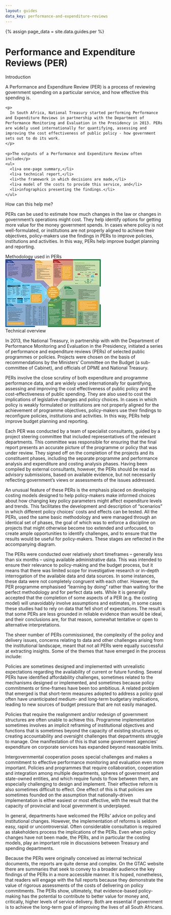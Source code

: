 ```yaml
---
layout: guides
data_key: performance-and-expenditure-reviews
---
```



{% assign page_data = site.data.guides.per %}


<h1 class="Page-mainHeading">Performance and Expenditure Reviews (PER)</h1>
<div class="BasicContent u-marginBottom15">
  <div class="BasicContent-title">Introduction</div>
    <p>
      A Performance and Expenditure Review (PER) is a process of reviewing government spending on a particular service, and how effective this spending is.
    </p>

    <p>
      In South Africa, National Treasury started performing Performance and Expenditure Reviews in partnership with the Department of Performance Monitoring and Evaluation in the Presidency in 2013. PERs are widely used internationally for quantifying, assessing and improving the cost effectiveness of public policy - how government sets out to do its work.
    </p> 

    <p>The outputs of a Performance and Expenditure Review often include</p>
    <ul>
      <li>a one-page summary,</li>
      <li>a technical report,</li>
      <li>the framework in which decisions are made,</li>
      <li>a model of the costs to provide this service, and</li>
      <li>infographics presenting the findings.</li>
    </ul>
</div>

<div class="BasicContent u-marginBottom15">
  <div class="BasicContent-title">How can this help me?</div>
    <p>
      PERs can be used to estimate how much changes in the law or changes in government’s operations might cost. They help identify options for getting more value for the money government spends. In cases where policy is not well-formulated, or institutions are not properly aligned to achieve their objectives, policy-makers use the findings in PERs to improve policies, institutions and activities. In this way, PERs help improve budget planning and reporting. 
    </p>
</div>

<div class="BasicContent u-marginBottom15">
  <div class="BasicContent-title">Methodology used in PERs</div>
    <a href="https://www.gtac.gov.za/Eventdocs/PER%20Placemat%20V3.pdf" target="_blank">
      <img src="/assets/images/per-thumb.png" alt="Methodology used in PERs Graph">
    </a>
</div>

<div class="BasicContent u-marginBottom15">
  <div class="BasicContent-title">Technical overview</div>
  <p>
    In 2013, the National Treasury, in partnership with with the Department of Performance Monitoring and Evaluation in the Presidency, initiated a series of performance and expenditure reviews (PERs) of selected public programmes or policies. Projects were chosen on the basis of recommendations by the Ministers’ Committee on the Budget (a sub-committee of Cabinet), and officials of DPME and National Treasury.
  </p>

  <p>
    PERs involve the close scrutiny of both expenditure and programme performance data, and are widely used internationally for quantifying, assessing and improving the cost effectiveness of public policy and the cost-effectiveness of public spending. They are also used to cost the implications of legislative changes and policy choices. In cases in which policy is weakly formulated or institutions are not properly aligned for the achievement of programme objectives, policy-makers use their findings to reconfigure policies, institutions and activities. In this way, PERs help improve budget planning and reporting. 
  </p>

  <p>
    Each PER was conducted by a team of specialist consultants, guided by a project steering committee that included representatives of the relevant departments. This committee was responsible for ensuring that the final report presents an accurate picture of the programme or policy that was under review. They signed off on the completion of the projects and its constituent phases, including the separate programme and performance analysis and expenditure and costing analysis phases. Having been compiled by external consultants, however, the PERs should be read as advisory submissions, based on available evidence, but not necessarily reflecting government’s views or assessments of the issues addressed. 
  </p>

  <p>
    An unusual feature of these PERs is the emphasis placed on developing costing models designed to help policy-makers make informed choices about how changing key policy parameters might affect expenditure levels and trends. This facilitates the development and description of “scenarios” in which different policy choices’ costs and effects can be tested. All the PERs, used the same basic methodology and were managed through an identical set of phases, the goal of which was to enforce a discipline on projects that might otherwise become too extended and unfocused, to create ample opportunities to identify challenges, and to ensure that the results would be useful for policy-makers. These stages are reflected in the accompanying diagram.
  </p>

  <p>
    The PERs were conducted over relatively short timeframes – generally less than six months – using available administrative data. This was intended to ensure their relevance to policy-making and the budget process, but it means that there was limited scope for investigative research or in-depth interrogation of the available data and data sources. In some instances, these data were not completely congruent with each other. However, the PER programme emphasised “learning by doing” rather than waiting for the perfect methodology and for perfect data sets. While it is generally accepted that the completion of some aspects of a PER (e.g. the costing model) will unavoidably involve assumptions and estimates, in some cases these studies had to rely on data that fell short of expectations. The result is that some PERs are less grounded in reliable evidence than would be ideal, and their conclusions are, for that reason, somewhat tentative or open to alternative interpretations. 
  </p>

  <p>
    The sheer number of PERs commissioned, the complexity of the policy and delivery issues, concerns relating to data and other challenges arising from the institutional landscape, meant that not all PERs were equally successful at extracting insights. Some of the themes that have emerged in the process include: 
  </p>

  <p>
    Policies are sometimes designed and implemented with unrealistic expectations regarding the availability of current or future funding. Several PERs have identified affordability challenges, sometimes related to the mechanisms designed or implemented, and sometimes because policy commitments or time-frames have been too ambitious. A related problem that emerged is that short-term measures adopted to address a policy goal often have unanticipated medium- and long-term budgetary implications, leading to new sources of budget pressure that are not easily managed. 
  </p>

  <p>
    Policies that require the realignment and/or redesign of government structures are often unable to achieve this. Programme implementation sometimes involves an implicit reframing of institutional objectives and functions that is sometimes beyond the capacity of existing structures or, creating accountability and oversight challenges that departments struggle to manage. One manifestation of this is that some government agencies’ expenditure on corporate services has expanded beyond reasonable limits. 
  </p>

  <p>
    Intergovernmental cooperation poses special challenges and makes a commitment to effective performance monitoring and evaluation even more important. Policies and programmes that require collaboration, cooperation and integration among multiple departments, spheres of government and state-owned entities, and which require funds to flow between them, are especially challenging to design and implement. Their effective reform is also sometimes difficult to effect. One effect of this is that policies are sometimes founded on the assumption that nationally-driven implementation is either easiest or most effective, with the result that the capacity of provincial and local government is underplayed.
  </p>

  <p>
    In general, departments have welcomed the PERs’ advice on policy and institutional changes. However, the implementation of reforms is seldom easy, rapid or uncontroversial. Often considerable consultation is required as stakeholders process the implications of the PERs. Even when policy changes have not been made, the PERs, and in particular the costing models, play an important role in discussions between Treasury and spending departments.
  </p>

  <p>
    Because the PERs were originally conceived as internal technical documents, the reports are quite dense and complex. On the GTAC website there are summaries that seek to convey to a broader audience the key findings of the PERs in a more accessible manner. It is hoped, nonetheless, that readers will engage with the full reports because they demonstrate the value of rigorous assessments of the costs of delivering on policy commitments. The PERs show, ultimately, that evidence-based policy-making has the potential to contribute to better value for money and, critically, higher levels of service delivery. Both are essential if government is to achieve the long-term goal of improving the lives of all South Africans.
  </p>
</div>